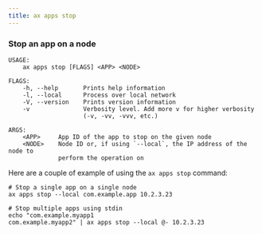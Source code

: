 ```yaml
---
title: ax apps stop
---
```


<!-- markdownlint-disable-file MD040 -->

### Stop an app on a node

```
USAGE:
    ax apps stop [FLAGS] <APP> <NODE>

FLAGS:
    -h, --help       Prints help information
    -l, --local      Process over local network
    -V, --version    Prints version information
    -v               Verbosity level. Add more v for higher verbosity
                     (-v, -vv, -vvv, etc.)

ARGS:
    <APP>     App ID of the app to stop on the given node
    <NODE>    Node ID or, if using `--local`, the IP address of the node to
              perform the operation on
```

Here are a couple of example of using the `ax apps stop` command:

```
# Stop a single app on a single node
ax apps stop --local com.example.app 10.2.3.23

# Stop multiple apps using stdin
echo "com.example.myapp1
com.example.myapp2" | ax apps stop --local @- 10.2.3.23
```
